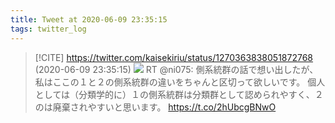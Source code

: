 ```yaml
---
title: Tweet at 2020-06-09 23:35:15
tags: twitter_log
---
```


> [!CITE] https://twitter.com/kaisekiriu/status/1270363838051872768 (2020-06-09 23:35:15)
> ![](https://twitter.com/kaisekiriu/status/1270363838051872768)
> RT @ni075: 側系統群の話で想い出したが、私はここの１と２の側系統群の違いをちゃんと区切って欲しいです。
> 個人としては（分類学的に）１の側系統群は分類群として認められやすく、２のは廃棄されやすいと思います。 https://t.co/2hUbcgBNwO
